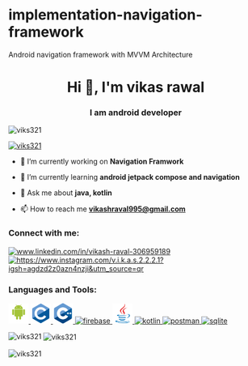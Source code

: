 # implementation-navigation-framework
Android navigation framework with MVVM Architecture
<h1 align="center">Hi 👋, I'm vikas rawal</h1>
<h3 align="center">I am android developer</h3>

<p align="left"> <img src="https://komarev.com/ghpvc/?username=viks321&label=Profile%20views&color=0e75b6&style=flat" alt="viks321" /> </p>

<p align="left"> <a href="https://github.com/ryo-ma/github-profile-trophy"><img src="https://github-profile-trophy.vercel.app/?username=viks321" alt="viks321" /></a> </p>

- 🔭 I’m currently working on **Navigation Framwork**

- 🌱 I’m currently learning **android jetpack compose and navigation**

- 💬 Ask me about **java, kotlin**

- 📫 How to reach me **vikashraval995@gmail.com**

<h3 align="left">Connect with me:</h3>
<p align="left">
<a href="https://linkedin.com/in/www.linkedin.com/in/vikash-raval-306959189" target="blank"><img align="center" src="https://raw.githubusercontent.com/rahuldkjain/github-profile-readme-generator/master/src/images/icons/Social/linked-in-alt.svg" alt="www.linkedin.com/in/vikash-raval-306959189" height="30" width="40" /></a>
<a href="https://instagram.com/https://www.instagram.com/v.i.k.a.s.2.2.2.1?igsh=agdzd2z0azn4nzji&utm_source=qr" target="blank"><img align="center" src="https://raw.githubusercontent.com/rahuldkjain/github-profile-readme-generator/master/src/images/icons/Social/instagram.svg" alt="https://www.instagram.com/v.i.k.a.s.2.2.2.1?igsh=agdzd2z0azn4nzji&utm_source=qr" height="30" width="40" /></a>
</p>

<h3 align="left">Languages and Tools:</h3>
<p align="left"> <a href="https://developer.android.com" target="_blank" rel="noreferrer"> <img src="https://raw.githubusercontent.com/devicons/devicon/master/icons/android/android-original-wordmark.svg" alt="android" width="40" height="40"/> </a> <a href="https://www.cprogramming.com/" target="_blank" rel="noreferrer"> <img src="https://raw.githubusercontent.com/devicons/devicon/master/icons/c/c-original.svg" alt="c" width="40" height="40"/> </a> <a href="https://www.w3schools.com/cpp/" target="_blank" rel="noreferrer"> <img src="https://raw.githubusercontent.com/devicons/devicon/master/icons/cplusplus/cplusplus-original.svg" alt="cplusplus" width="40" height="40"/> </a> <a href="https://firebase.google.com/" target="_blank" rel="noreferrer"> <img src="https://www.vectorlogo.zone/logos/firebase/firebase-icon.svg" alt="firebase" width="40" height="40"/> </a> <a href="https://www.java.com" target="_blank" rel="noreferrer"> <img src="https://raw.githubusercontent.com/devicons/devicon/master/icons/java/java-original.svg" alt="java" width="40" height="40"/> </a> <a href="https://kotlinlang.org" target="_blank" rel="noreferrer"> <img src="https://www.vectorlogo.zone/logos/kotlinlang/kotlinlang-icon.svg" alt="kotlin" width="40" height="40"/> </a> <a href="https://postman.com" target="_blank" rel="noreferrer"> <img src="https://www.vectorlogo.zone/logos/getpostman/getpostman-icon.svg" alt="postman" width="40" height="40"/> </a> <a href="https://www.sqlite.org/" target="_blank" rel="noreferrer"> <img src="https://www.vectorlogo.zone/logos/sqlite/sqlite-icon.svg" alt="sqlite" width="40" height="40"/> </a> </p>

<p><img align="left" src="https://github-readme-stats.vercel.app/api/top-langs?username=viks321&show_icons=true&locale=en&layout=compact" alt="viks321" /></p>

<p>&nbsp;<img align="center" src="https://github-readme-stats.vercel.app/api?username=viks321&show_icons=true&locale=en" alt="viks321" /></p>

<p><img align="center" src="https://github-readme-streak-stats.herokuapp.com/?user=viks321&" alt="viks321" /></p>
